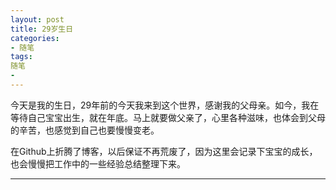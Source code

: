 ```yaml
---
layout: post
title: 29岁生日
categories:
- 随笔
tags:
随笔
- 
---
```


今天是我的生日，29年前的今天我来到这个世界，感谢我的父母亲。如今，我在等待自己宝宝出生，就在年底。马上就要做父亲了，心里各种滋味，也体会到父母的辛苦，也感觉到自己也要慢慢变老。

在Github上折腾了博客，以后保证不再荒废了，因为这里会记录下宝宝的成长，也会慢慢把工作中的一些经验总结整理下来。

---


